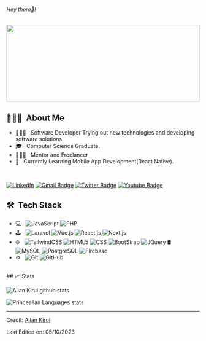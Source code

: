 <h6> Hey there👋!</h6>
<p align="center">
  <img src="https://github.com/Princeallan/Princeallan/assets/15101201/e454cce3-0cb3-49ef-8bce-db8871ea3378" height="200" width="100%"/>
</p>

## 👨🏻‍💻 &nbsp;About Me 

- 👨🏻‍💻 &nbsp; Software Developer Trying out new technologies and developing software solutions
- 🎓 &nbsp; Computer Science Graduate.
- 👨🏻‍💻 &nbsp; Mentor and Freelancer 
- 💼 &nbsp; Currently Learning Mobile App Development(React Native).

<br>

[![LinkedIn](https://img.shields.io/badge/-Allan%20Kirui-blue?style=plastic&logo=linkedin&logoColor=white&link=https://www.linkedin.com/in/allan-kirui-3bb683b8/)](https://www.linkedin.com/in/allan-kirui-3bb683b8/)
[![Gmail Badge](https://img.shields.io/badge/-allankirui57@gmail.com-c14438?style=flat-square&logo=Gmail&logoColor=white&link=mailto:allankirui57@gmail.com)](mailto:allankirui57@gmail.com)
[![Twitter Badge](https://img.shields.io/badge/-@PrinceAllan5-1ca0f1?style=flat-square&labelColor=1ca0f1&logo=twitter&logoColor=white&link=https://twitter.com/PrinceAllan5)](https://twitter.com/PrinceAllan5)
[![Youtube Badge](https://img.shields.io/badge/-@Pynade-CD201F?style=flat-square&labelColor=CD201F&logo=youtube&logoColor=white&link=https://youtube.com/@pynade)](https://youtube.com/@pynade)

## 🛠 &nbsp;Tech Stack

 - 💻 &nbsp;
  ![JavaScript](https://img.shields.io/badge/-JavaScript-333333?style=flat&logo=javascript)
  ![PHP](https://img.shields.io/badge/-PHP-333333?style=flat&logo=php)
 - 🕹️ &nbsp;
  ![Laravel](https://img.shields.io/badge/-Laravel-333333?style=flat&logo=laravel)
  ![Vue.js](https://img.shields.io/badge/-Vue.js-333333?style=flat&logo=vue.js)
  ![React.js](https://img.shields.io/badge/-React.js-333333?style=flat&logo=react)
  ![Next.js](https://img.shields.io/badge/-Next.js-333333?style=flat&logo=next.js)
 - 🌐 &nbsp;
  ![TailwindCSS](https://img.shields.io/badge/-TailwindCSS-333333?style=flat&logo=tailwindcss)
  ![HTML5](https://img.shields.io/badge/-HTML5-333333?style=flat&logo=HTML5)
  ![CSS](https://img.shields.io/badge/-CSS-333333?style=flat&logo=CSS3&logoColor=1572B6)
  ![BootStrap](https://img.shields.io/badge/-BootStrap-333333?style=flat&logo=bootstrap&logoColor=1572B6)
  ![JQuery](https://img.shields.io/badge/-JQuery-333333?style=flat&logo=jquery)
🛢 &nbsp;
  ![MySQL](https://img.shields.io/badge/-MySQL-333333?style=flat&logo=mysql)
  ![PostgreSQL](https://img.shields.io/badge/-PostgreSQL-333333?style=flat&logo=postgresql)
  ![Firebase](https://img.shields.io/badge/-Firebase-333333?style=flat&logo=firebase)
 - ⚙️ &nbsp;
  ![Git](https://img.shields.io/badge/-Git-333333?style=flat&logo=git)
  ![GitHub](https://img.shields.io/badge/-GitHub-333333?style=flat&logo=github)

<br/>
## 📈 Stats

![Allan Kirui github stats](https://github-readme-stats-sigma-five.vercel.app/api?username=allan-kirui57&hide=["issues"]&show_icons=true&line_height=30)

![Princeallan Languages stats](https://github-readme-stats-sigma-five.vercel.app/api/top-langs/?username=allan-kirui57&theme=buefy&layout=compact&langs_count=10)

----
Credit: [Allan Kirui](https://github.com/allan-kirui57)

Last Edited on: 05/10/2023


<!--
**princeallan/princeallan** is a ✨ _special_ ✨ repository because its `README.md` (this file) appears on your GitHub profile.

Here are some ideas to get you started:

- 🔭 I’m currently working on ...
- 🌱 I’m currently learning ...
- 👯 I’m looking to collaborate on ...
- 🤔 I’m looking for help with ...
- 💬 Ask me about ...
- 📫 How to reach me: ...
- 😄 Pronouns: ...
- ⚡ Fun fact: ...
-->
